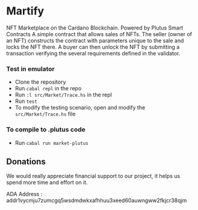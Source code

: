 # Martify
NFT Marketplace on the Cardano Blockchain. Powered by Plutus Smart Contracts
A simple contract that allows sales of NFTs. The seller (owner of an NFT) constructs the contract with parameters unique to the sale and locks the NFT there.
A buyer can then unlock the NFT by submitting a transaction verifying the several requirements defined in the validator.

### Test in emulator
* Clone the repository
* Run `cabal repl` in the repo
* Run `:l src/Market/Trace.hs` in the repl
* Run `test`
* To modify the testing scenario, open and modify the `src/Market/Trace.hs` file

### To compile to .plutus code
* Run `cabal run market-plutus`

## Donations
We would really appreciate financial support to our project, it helps us spend more time and effort on it.

ADA Address : addr1vycmju7zumcgq5wsdmdwkxafhhuu3xeed60auwngww2fkjcr38qjm
